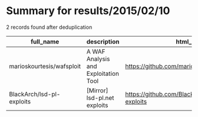 
# Summary for results/2015/02/10
    
2 records found after deduplication

| full_name | description | html_url | matched_list | matched_count | pushed_at | size | stargazers_count | language | forks_count | vul_ids |
|---------------------------|--------------------------------------|----------------------------------------------|----------------|-----------------|---------------------------|--------|--------------------|------------|---------------|-----------|
| marioskourtesis/wafsploit | A WAF Analysis and Exploitation Tool | https://github.com/marioskourtesis/wafsploit | ['exploit'] | 1 | 2015-02-10 10:37:03+00:00 | 136 | 2 | Python | 1 | [] |
| BlackArch/lsd-pl-exploits | [Mirror] lsd-pl.net exploits | https://github.com/BlackArch/lsd-pl-exploits | ['exploit'] | 1 | 2015-02-10 16:55:38+00:00 | 392 | 7 | | 10 | [] |
